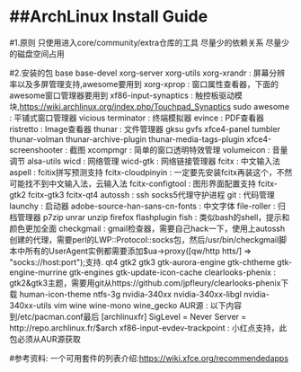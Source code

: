 ##ArchLinux Install Guide
======
#1.原则
	只使用进入core/community/extra仓库的工具
	尽量少的依赖关系
	尽量少的磁盘空间占用


#2.安装的包
	base
	base-devel
	xorg-server
	xorg-utils
	xorg-xrandr	:	屏幕分辨率以及多屏管理支持,awesome要用到
	xorg-xprop	:	窗口属性查看器，下面的awesome窗口管理器要用到
	xf86-input-synaptics	:	触控板驱动模块,https://wiki.archlinux.org/index.php/Touchpad_Synaptics
	sudo
	awesome : 平铺式窗口管理器
		vicious
	terminator : 终端模拟器
	evince	:	PDF查看器
	ristretto : Image查看器
	thunar	:	文件管理器
		gksu
		gvfs
		xfce4-panel
		tumbler
		thunar-volman
		thunar-archive-plugin
		thunar-media-tags-plugin
	xfce4-screenshooter :	截图
	xcompmgr	:	简单的窗口透明特效管理
	volumeicon	:	音量调节
		alsa-utils
	wicd	:	网络管理
		wicd-gtk	:	网络链接管理器
	fcitx	:	中文输入法
		aspell	:	fcitix拼写预测支持
		fcitx-cloudpinyin	:	一定要先安装fcitx再装这个，不然可能找不到中文输入法，云输入法
		fcitx-configtool	:	图形界面配置支持
		fcitx-gtk2
		fcitx-gtk3
		fcitx-qt4
	autossh	:	ssh socks5代理守护进程
	git	:	代码管理
	launchy	:	启动器
	adobe-source-han-sans-cn-fonts :	中文字体
	file-roller	:	归档管理器
		p7zip
		unrar
		unzip
	firefox
		flashplugin
	fish	:	类似bash的shell，提示和颜色更加全面
	checkgmail	:	gmail检查器，需要自己hack一下，使用上autossh创建的代理，需要perl的LWP::Protocol::socks包，然后/usr/bin/checkgmail脚本中所有的UserAgent实例都需要添加$ua->proxy([qw/http htts/] => "socks://host:port");支持.
	qt4
	gtk2
	gtk3
		gtk-aurora-engine
		gtk-chtheme
		gtk-engine-murrine
		gtk-engines
		gtk-update-icon-cache
		clearlooks-phenix :	gtk2&gtk3主题，需要用git从https://github.com/jpfleury/clearlooks-phenix下载
	human-icon-theme
	ntfs-3g
	nvidia-340xx
	nvidia-340xx-libgl
	nvidia-340xx-utils
	vim
	wine
		wine-mono
		wine_gecko
	AUR源	:	以下内容到/etc/pacman.conf最后
		[archlinuxfr]
		SigLevel = Never
		Server = http://repo.archlinux.fr/$arch
	xf86-input-evdev-trackpoint	:	小红点支持，此包必须从AUR源获取

#参考资料:
	一个可用套件的列表介绍:https://wiki.xfce.org/recommendedapps
